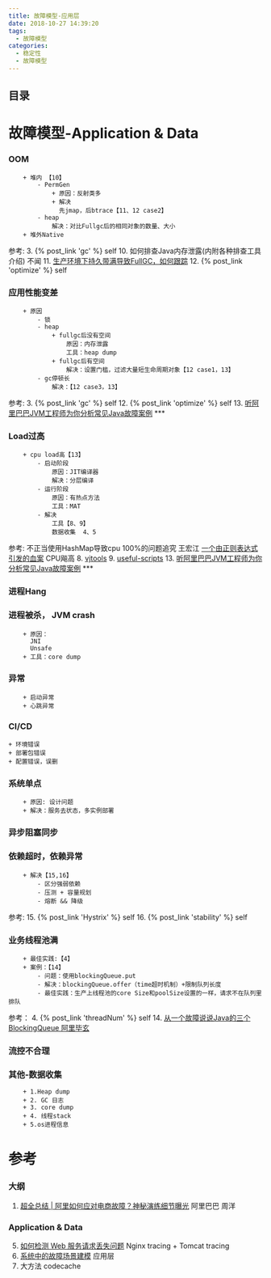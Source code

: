 ```yaml
---
title: 故障模型-应用层
date: 2018-10-27 14:39:20
tags:
  - 故障模型
categories:
  - 稳定性
  - 故障模型
---
```


<p></p>
<!-- more -->

## 目录
<!-- toc -->

# 故障模型-Application & Data
###	 OOM
		+ 堆内 【10】
			- PermGen
				+ 原因：反射类多
				+ 解决
				  先jmap，后btrace【11、12 case2】
			- heap
				解决：对比Fullgc后的相同对象的数量、大小
		+ 堆外Native

参考: 
3. {% post_link 'gc' %}  self
10. 如何排查Java内存泄露(内附各种排查工具介绍) 不闻
11. [生产环境下持久带满导致FullGC，如何跟踪](https://hllvm-group.iteye.com/group/topic/28379) 
12. {% post_link 'optimize' %}  self

###	 应用性能变差
		+ 原因
			- 锁  
			- heap
				+ fullgc后没有空间
					原因：内存泄露
					工具：heap dump
				+ fullgc后有空间
					解决：设置门槛，过滤大量短生命周期对象【12 case1，13】
			- gc停顿长
				解决：【12 case3，13】
参考:
3. {% post_link 'gc' %}  self
12. {% post_link 'optimize' %}  self
13. [听阿里巴巴JVM工程师为你分析常见Java故障案例](https://blog.csdn.net/github_32521685/article/details/89953050)  ***

###	 Load过高
		+ cpu load高【13】
			- 启动阶段
				原因：JIT编译器
				解决：分层编译
			- 运行阶段
				原因：有热点方法
				工具：MAT
			- 解决
				工具【8、9】
				数据收集  4、5
参考:
不正当使用HashMap导致cpu 100%的问题追究 王宏江
[一个由正则表达式引发的血案](http://www.cnblogs.com/study-everyday/p/7426862.html)   CPU飚高
8. [vjtools](https://github.com/vipshop/vjtools) 
9. [useful-scripts](https://github.com/oldratlee/useful-scripts) 
13. [听阿里巴巴JVM工程师为你分析常见Java故障案例](https://blog.csdn.net/github_32521685/article/details/89953050)  ***

###	进程Hang

###	 进程被杀， JVM crash
		+ 原因：
		  JNI 
		  Unsafe
		+ 工具：core dump


###	 异常
		+ 启动异常
		+ 心跳异常

### CI/CD
	+ 环境错误
	+ 部署包错误
	+ 配置错误，误删

###	系统单点
		+ 原因: 设计问题
		+ 解决：服务去状态，多实例部署

###	异步阻塞同步

###	依赖超时，依赖异常
		+ 解决【15,16】
			- 区分强弱依赖
			- 压测 + 容量规划
			- 熔断 && 降级
参考: 
15. {% post_link 'Hystrix' %}  self 
16. {% post_link 'stability' %}  self

###	业务线程池满
		+ 最佳实践:【4】
		+ 案例：【14】
			- 问题：使用blockingQueue.put
			- 解决：blockingQueue.offer（time超时机制）+限制队列长度
			- 最佳实践：生产上线程池的core Size和poolSize设置的一样，请求不在队列里排队
参考：
4. {% post_link 'threadNum' %}  self
14. [从一个故障说说Java的三个BlockingQueue  阿里毕玄](http://hellojava.info/?p=464)

###	流控不合理

###	其他-数据收集
		+ 1.Heap dump
		+ 2. GC 日志
		+ 3. core dump
		+ 4. 线程stack
		+ 5.os进程信息

# 参考

### 大纲
1. [超全总结 | 阿里如何应对电商故障？神秘演练细节曝光](https://developer.aliyun.com/article/105551) 阿里巴巴  周洋

### Application & Data

5. [如何检测 Web 服务请求丢失问题](https://mp.weixin.qq.com/s/QA_BTF1D3GJJ7_nYQ6oAzQ)  Nginx tracing + Tomcat tracing
6. [系统中的故障场景建模](https://www.infoq.cn/article/system_failure_modeling/)  应用层
7. 大方法 codecache  

